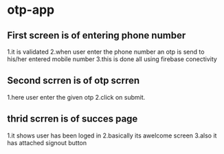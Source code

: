 # otp-app
## First screen is of entering phone number

1.it is validated
2.when user enter the phone number an otp is send to his/her entered mobile number
3.this is done all using firebase conectivity

## Second scrren is of otp scrren

1.here user enter the given otp
2.click on submit.

## thrid scrren is of succes page

1.it shows user has been loged in
2.basically its awelcome screen
3.also it has attached signout button
